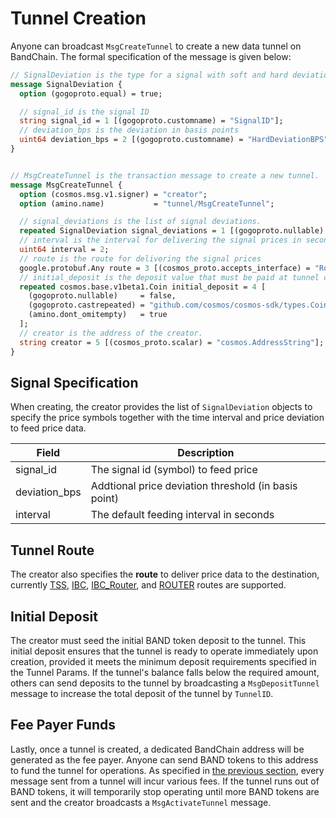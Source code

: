 # Tunnel Creation

Anyone can broadcast `MsgCreateTunnel` to create a new data tunnel on BandChain. The formal specification of the message is given below:

```protobuf
// SignalDeviation is the type for a signal with soft and hard deviation
message SignalDeviation {
  option (gogoproto.equal) = true;

  // signal_id is the signal ID
  string signal_id = 1 [(gogoproto.customname) = "SignalID"];
  // deviation_bps is the deviation in basis points
  uint64 deviation_bps = 2 [(gogoproto.customname) = "HardDeviationBPS"];
}


// MsgCreateTunnel is the transaction message to create a new tunnel.
message MsgCreateTunnel {
  option (cosmos.msg.v1.signer) = "creator";
  option (amino.name)           = "tunnel/MsgCreateTunnel";

  // signal_deviations is the list of signal deviations.
  repeated SignalDeviation signal_deviations = 1 [(gogoproto.nullable) = false];
  // interval is the interval for delivering the signal prices in seconds.
  uint64 interval = 2;
  // route is the route for delivering the signal prices
  google.protobuf.Any route = 3 [(cosmos_proto.accepts_interface) = "RouteI"];
  // initial_deposit is the deposit value that must be paid at tunnel creation.
  repeated cosmos.base.v1beta1.Coin initial_deposit = 4 [
    (gogoproto.nullable)     = false,
    (gogoproto.castrepeated) = "github.com/cosmos/cosmos-sdk/types.Coins",
    (amino.dont_omitempty)   = true
  ];
  // creator is the address of the creator.
  string creator = 5 [(cosmos_proto.scalar) = "cosmos.AddressString"];
}
```

## Signal Specification

When creating, the creator provides the list of `SignalDeviation` objects to specify the price symbols together with the time interval and price deviation to feed price data.

| Field         | Description                                          |
| ------------- | ---------------------------------------------------- |
| signal_id     | The signal id (symbol) to feed price                 |
| deviation_bps | Addtional price deviation threshold (in basis point) |
| interval      | The default feeding interval in seconds              |

## Tunnel Route

The creator also specifies the **route** to deliver price data to the destination, currently [TSS](./05-tss-integration.md), [IBC](./06-ibc-intergation.md), [IBC_Router](./07-ibc-hook-integration.md), and [ROUTER](./08-router-integration.md) routes are supported.

## Initial Deposit

The creator must seed the initial BAND token deposit to the tunnel. This initial deposit ensures that the tunnel is ready to operate immediately upon creation, provided it meets the minimum deposit requirements specified in the Tunnel Params. If the tunnel's balance falls below the required amount, others can send deposits to the tunnel by broadcasting a `MsgDepositTunnel` message to increase the total deposit of the tunnel by `TunnelID`.

## Fee Payer Funds

Lastly, once a tunnel is created, a dedicated BandChain address will be generated as the fee payer. Anyone can send BAND tokens to this address to fund the tunnel for operations. As specified in [the previous section](./02-tunnel-architecture.md), every message sent from a tunnel will incur various fees. If the tunnel runs out of BAND tokens, it will temporarily stop operating until more BAND tokens are sent and the creator broadcasts a `MsgActivateTunnel` message.
